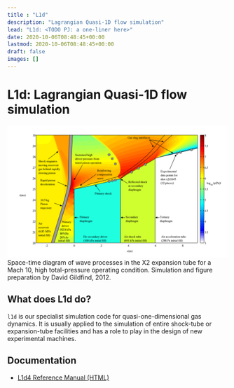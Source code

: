 ```yaml
---
title : "L1d"
description: "Lagrangian Quasi-1D flow simulation"
lead: "L1d: <TODO PJ: a one-liner here>"
date: 2020-10-06T08:48:45+00:00
lastmod: 2020-10-06T08:48:45+00:00
draft: false
images: []
---
```




# L1d: Lagrangian Quasi-1D flow simulation

![](/images/L1d_tube_analysis_plot_m10p0_plot_600dpi_xshift.png)
Space-time diagram of wave processes in the X2 expansion tube for a Mach 10, high total-pressure operating condition. Simulation and figure preparation by David Gildfind, 2012.

## What does L1d do?

`l1d` is our specialist simulation code for quasi-one-dimensional gas dynamics.
It is usually applied to the simulation of entire shock-tube or expansion-tube facilities
and has a role to play in the design of new experimental machines.

## Documentation
- [L1d4 Reference Manual (HTML)](/html/l1d-reference-manual.html)
